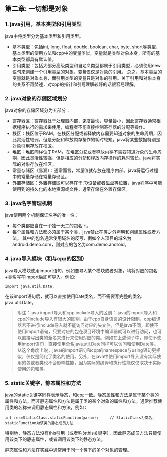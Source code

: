 ## 第二章: 一切都是对象

### 1. java引用，基本类型和引用类型
java中将类型分为基本类型和引用类型。
+ 基本类型：包括int, long, float, double, boolean, char, byte, short等类型，基本类型的使用方法和cpp中的变量类似，变量就是类型对象本身，所有的基本类型都具有默认值。
+ 引用类型：包括大部分高级类型和自定义类型都属于引用类型，必须使用new语句来创建一个引用类型的对象，变量仅仅是对象的引用。
总之，基本类型的变量就是对象本身，而引用类型的变量只是对象的引用。关于引用和对象本身的关系不再赘述，对cpp的指针和引用理解较好的话很容易理解。

### 2. java对象的存储区域划分
java对象的存储区域分为五部分：
+ 寄存器区：寄存器处于处理器内部，速度最快，容量最小，因此寄存器通常根据程序执行的需求来使用，编程者不能直接控制寄存器的分配等操作。
+ 栈区：栈区位于RAM，在栈区分配或者释放内存需要知道对象的生命周期，因此灵活性较弱，但是分配和释放内存操作的耗时较短。java将某些数据特别是对象引用存放在栈区。
+ 堆区：堆区同样位于RAM。在堆区分配或者释放内存不需要知道对象的生命周期，因此灵活性较强，但是相应的分配和释放内存操作的耗时较长。java将实际的对象存放在堆区。
+ 常量存储区（易漏）：通常而言，常量值就存放在程序内部。java将运行过程中的常量存储在常量存储区。
+ 外置存储区：外置存储区可以存在于I/O设备或者磁盘等位置，java程序中可能使用到的持久化的本地资源或文件，通常存储在外置存储区。

### 3. java名字管理机制
java使用两个机制保证名字的唯一性：
+ 每个类都应当在一个独一无二的包名下。
+ 每个属性和方法都必须属于某个类，java禁止在类之外声明和创建属性或者方法。
其中的包名通常使用域名的反写，例如个人项目的域名为android.demo.com，则对应的包名为com.demo.android。

### 4. java导入模块（和与cpp的区别）
java导入模块使用import语句，例如要导入某个模块或者对象，均将对应的包名+类名写在import后即可导入。例如:

```
import java.util.Date;
```

在该import语句后，就可以直接使用Date类名，而不需要写完整的类名: java.util.Date。

> 附注：java import导入和cpp include导入的区别：
> java的import导入和cpp的include导入有很大的区别，由于cpp自身语言的设计限制，cpp编译器若不进行include导入就不能访问对应的头文件，但是java不同，即使不使用import语句，只要对应的包在项目环境中编译器就可以进行访问，也可以直接写出类的全名来进行来使用对应的类。例如在上述例子中，即使不使用import语句，直接使用全名java.util.Date同样可以访问和使用Date类。  
> 从这个角度上说，java的import语句和cpp的namespace与using语句更相似，仅仅是简化了类名的使用。另外，在java中使用import导入没有实际使用的包或者类也不会影响性能，因为实际的编译和执行性能仅仅取决于实际使用的包和类。


### 5. static关键字，静态属性和方法
java的static关键字同样表示静态，和cpp一致。静态属性和方法是属于某个类的属性和方法，而非静态属性和方法是属于类的某个对象的属性和方法。通常推荐使用类的名称来调用静态属性和方法，例如：

```
int res=StaticClass.staticFunction(param);     // StaticClass为类名，staticFunction为该类的静态成员方法
```

特别地，静态方法没有this引用（或者称为this关键字），因此静态成员方法只能使用该类下的静态属性，或者调用该类下的静态方法。

静态属性和方法在实践中通常用于同一个类下的多个对象的管理。
